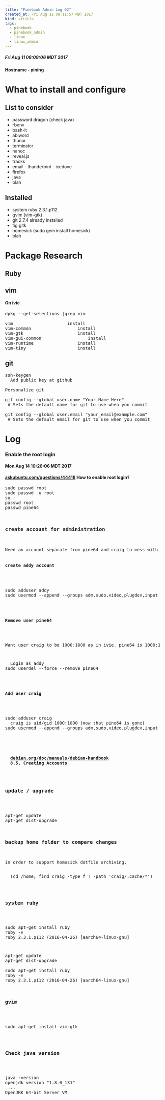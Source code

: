 ```yaml
---
title: "Pinebook Admin Log 02"
created_at: Fri Aug 11 08:11:57 MDT 2017
kind: article
tags:
  - pinebook
  - pinebook_admin
  - linux
  - linux_admin
---
```


<h5>Fri Aug 11 08:08:06 MDT 2017</h5>

<h4>Hostname - pining</h4>

<h1>What to install and configure</h1>

<h2>List to consider</h2>

<ul>
  <li>password dragon (check java)</li>
  <li>rbenv</li>
  <li>bash-it</li>
  <li>abiword</li>
  <li>thunar</li>
  <li>terminator</li>
  <li>nanoc</li>
  <li>reveal.js</li>
  <li>tracks</li>
  <li>email - thunderbird - icedove</li>
  <li>firefox</li>
  <li>java</li>
  <li>blah</li>
</ul>

<h2>Installed</h2>

<ul>
  <li>system ruby 2.3.1.p112</li>
  <li>gvim (vim-gtk)</li>
  <li>git 2.7.4 already installed</li>
  <li>tig gitk</li>
  <li>homesick (sudo gem install homesick)</li>
  <li>blah</li>
</ul>

<h1>Package Research</h1>

<h2>Ruby</h2>

<h2>vim</h2>

<h4>On ivie</h4>

<pre>
dpkg --get-selections |grep vim

vim						install
vim-common					install
vim-gtk						install
vim-gui-common					install
vim-runtime					install
vim-tiny					install
</pre>

<h2>git</h2>

<pre>
ssh-keygen
  Add public key at github

Personalize git

git config --global user.name "Your Name Here"
 # Sets the default name for git to use when you commit

git config --global user.email "your_email@example.com"
 # Sets the default email for git to use when you commit
</pre>

<h1>Log</h1>

<h3>Enable the root login</h3>

<h4>Mon Aug 14 10:26:06 MDT 2017</h4>

<h4>
  <a href="https://askubuntu.com/questions/44418/how-to-enable-root-login#44419" target="_blank">askubuntu.com/questions/44418</a>
  How to enable root login?
</h4>

<pre>
sudo passwd root
sudo passwd -u root
su -
passwd root
passwd pine64
<pre>

<h3>create account for administration</h3>

Need an account separate from pine64 and craig to mess with pine64 and craig accounts.

<h4>create addy account</h4>

<pre>
sudo adduser addy
sudo usermod --append --groups adm,sudo,video,plugdev,input addy
</pre>

<h4>Remove user pine64</h4>

Want user craig to be 1000:1000 as in ivie.
pine64 is 1000:1000

<pre>
  Login as addy
sudo userdel --force --remove pine64
</pre>

<h4>Add user craig</h4>

<pre>
sudo adduser craig
  craig is uid/gid 1000:1000 (now that pine64 is gone)
sudo usermod --append --groups adm,sudo,video,plugdev,input craig
</pre>

<h4>
  <a href="https://www.debian.org/doc/manuals/debian-handbook/sect.creating-accounts.en.html" target="_blank">debian.org/doc/manuals/debian-handbook</a>
  8.5. Creating Accounts
</h4>

<h3>update / upgrade</h3>

<pre>
apt-get update
apt-get dist-upgrade
<pre>

<h3>backup home folder to compare changes</h3>

in order to support homesick dotfile archiving.

<pre>
  (cd /home; find craig -type f ! -path 'craig/.cache/*')
</pre>

<h3>system ruby</h3>

<pre>
sudo apt-get install ruby
ruby -v
ruby 2.3.1.p112 (2016-04-26) [aarch64-linux-gnu]
<pre>

<pre>
apt-get update
apt-get dist-upgrade

sudo apt-get install ruby
ruby -v
ruby 2.3.1.p112 (2016-04-26) [aarch64-linux-gnu]
<pre>

<h3>gvim</h3>

<pre>
sudo apt-get install vim-gtk
</pre>

<h3>Check java version</h3>

<pre>
java -version
openjdk version "1.8.0_131"
 ...
OpenJKK 64-bit Server VM
</pre>

<!--
html boilerplate
<a href="" target="_blank"></a>
<a name=""></a>
<img src="" width="400px">
<ul>
  <li></li>
</ul>
<pre>
</pre>
<pre><code>
</code></pre>
<math xmlns='http://www.w3.org/1998/Math/MathML' display='block'>
</math>
-->
